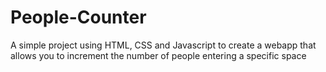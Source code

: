 # People-Counter
A simple project using HTML, CSS and Javascript to create a webapp that allows you to increment the number of people entering a specific space 
